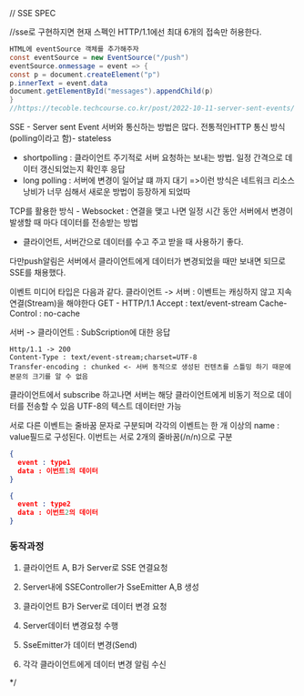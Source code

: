// SSE SPEC

//sse로 구현하지면 현재 스펙인 HTTP/1.1에선 최대 6개의 접속만 허용한다.
```java
HTML에 eventSource 객체를 추가해주자
const eventSource = new EventSource("/push")
eventSource.onmessage = event => {
const p = document.createElement("p")
p.innerText = event.data
document.getElementById("messages").appendChild(p)
}
//https://tecoble.techcourse.co.kr/post/2022-10-11-server-sent-events/
```


SSE - Server sent Event
서버와 통신하는 방법은 많다.
전통적인HTTP 통신 방식(polling이라고 함)- stateless
- shortpolling : 클라이언트 주기적로 서버 요청하는 보내는 방법. 일정 간격으로 데이터 갱신되었는지 확인후 응답
- long polling : 서버에 변경이 일어날 떄 까지 대기
=>이런 방식은 네트워크 리소스 낭비가 너무 심해서 새로운 방법이 등장하게 되었따

TCP를 활용한 방식 - Websocket
: 연결을 맺고 나면 일정 시간 동안 서버에서 변경이 발생할 때 마다 데이터를 전송받는 방법
- 클라이언트, 서버간으로 데이터를 수고 주고 받을 때 사용하기 좋다.

다만push알림은 서버에서 클라이언트에게 데이터가 변경되었을 때만 보내면 되므로
SSE를 채용했다.

이벤트 미디어 타입은 다음과 같다.
클라이언트 -> 서버 : 이벤트는 캐싱하지 않고 지속 연결(Stream)을 해야한다
GET - HTTP/1.1
Accept : text/event-stream
Cache-Control : no-cache

서버 -> 클라이언트 : SubScription에 대한 응답
```
Http/1.1 -> 200
Content-Type : text/event-stream;charset=UTF-8
Transfer-encoding : chunked <- 서버 동적으로 생성된 컨텐츠를 스틀밍 하기 때문에 본문의 크기를 알 수 없음
```


클라이언트에서 subscribe 하고나면 서버는 해당 클라이언트에게 비동기 적으로 데이터를 전송할 수 있음
UTF-8의 텍스트 데이터만 가능

서로 다른 이벤트는 줄바꿈 문자로 구분되며 각각의 이벤트는 한 개 이상의 name : value필드로 구성된다.
이번트는 서로 2개의 줄바꿈(/n/n)으로 구분
```json
{
  event : type1
  data : 이번트1의 데이터
}

{
  event : type2
  data : 이번트2의 데이터
}
```

### 동작과정

1. 클라이언트 A, B가 Server로 SSE  연결요청
2. Server내에 SSEController가 SseEmitter A,B 생성

3. 클라이언트 B가 Server로 데이터 변경 요청
4. Server데이터 변경요청 수행
5. SseEmitter가 데이터 변경(Send)
6. 각각 클라이언트에게 데이터 변경 알림 수신

*/